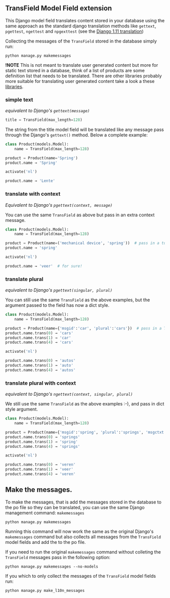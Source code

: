 ## TransField Model Field extension

This Django model field translates content stored in your database using the same approach as the standard django 
 translation methods like `gettext`, `pgettest`, `ngettest` and `npgexttest` 
 (see the [Django 1.11 translation](https://docs.djangoproject.com/en/1.11/topics/i18n/translation/))
 
Collecting the messages of the `TransField` stored in the database simply run: 
  
  `python manage.py makemessages`
 
__!NOTE__ This is not meant to translate user generated content but more for static text stored in a database, think of 
a list of products are some definition list that needs to be translated. There are other libraries probably more 
suitable for translating user generated content take a look a these 
[libraries](https://djangopackages.org/grids/g/model-translation/).
   
### simple text 
_equivalent to Django's `gettext(message)`_

```python
title = TransField(max_length=128)
```

The string from the title model field will be translated like any message pass through the Django's `gettext()` method.
Below a complete example:
```python   
class Product(models.Model):
    name = TransField(max_length=128)

product = Product(name='Spring')
product.name → 'Spring'

activate('nl')

product.name → 'Lente'
```      


### translate with context 
_Equivalent to Django's `pgettext(context, message)`_

You can use the same `TransField` as above but pass in an extra context message.
```python
class Product(models.Model):
    name = TransField(max_length=128)

product = Product(name=('mechanical device', 'spring'))  # pass in a tuple (context, message)
product.name → 'spring'

activate('nl')

product.name → 'veer'  # for sure!
```

### translate plural 
_equivalent to Django's `pgettext(singular, plural)`_

You can still use the same `TransField` as the above examples, but the argument passed to the field has now a dict style.
```python
class Product(models.Model):
    name = TransField(max_length=128)

product = Product(name={'msgid':'car', 'plural':'cars'})  # pass in a T9N dict
product.name.trans(0) → 'cars'
product.name.trans(1) → 'car'
product.name.trans(4) → 'cars'

activate('nl')

product.name.trans(0) → 'autos' 
product.name.trans(1) → 'auto' 
product.name.trans(4) → 'autos' 
```

### translate plural with context 
_equivalent to Django's `ngettext(context, singular, plural)`_

We still use the same `TransField` as the above examples :-), and pass in dict style argument.
```python
class Product(models.Model):
    name = TransField(max_length=128)

product = Product(name={'msgid':'spring', 'plural':'springs', 'msgctxt': 'mechanical device'})  # pass in a T9N dict
product.name.trans(0) → 'springs'
product.name.trans(1) → 'spring'
product.name.trans(4) → 'springs'

activate('nl')

product.name.trans(0) → 'veren' 
product.name.trans(1) → 'veer' 
product.name.trans(4) → 'veren' 
```

## Make the messages.
To make the messages, that is add the messages stored in the database to the po file so they can be translated, you can 
use the same Django management command: `makemessages`

`python manage.py makemessages`

Running this command will now work the same as the original Django's `makemessages` command but also collects all 
messages from the `TransField` model fields and add the to the po file.

If you need to run the original `makemessages` command without colleting the `TransField` messages pass in the following 
option:

`python manage.py makemessages --no-models`

If you which to only collect the messages of the `TransField` model fields run:

`python manage.py make_l10n_messages`
